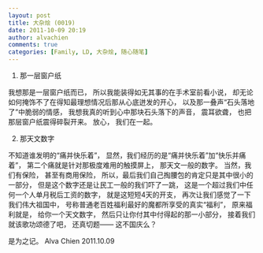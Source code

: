 ```yaml
---
layout: post
title: 大杂烩 (0019)
date: 2011-10-09 20:19
author: alvachien
comments: true
categories: [Family, LD, 大杂烩, 随心随笔]
---
```

1. 那一层窗户纸

我想那是一层窗户纸而已，
所以我能装得如无其事的在手术室前看小说，
却无论如何掩饰不了在得知最理想情况后那从心底迸发的开心，
以及那一叠声“石头落地了”中脆弱的情感，
我想我真的听到心中那块石头落下的声音，
震耳欲聋，
也把那层窗户纸震得碎裂开来。
放心，
我们在一起。

2. 那天文数字

不知道谁发明的“痛并快乐着”，
显然，我们经历的是“痛并快乐着”加“快乐并痛着”，
第二个痛就是针对那极度难用的触摸屏上，
那天文一般的数字。
当然，我们有保险，
甚至有商用保险，
所以，最后我们自己掏腰包的肯定只是其中很小的一部分，
但是这个数字还是让民工一般的我们吓了一跳，
这是一个超过我们中任何一个人单月税后工资的数字，
就是这短短4天的开支，
再次让我们感觉了一下我们伟大祖国中，
号称普通老百姓福利最好的魔都所享受的真实“福利”，
原来福利就是，
给你一个天文数字，
然后只让你付其中付得起的那一小部分，
接着我们就该歌功颂德了吧，
还真切题——
这不国庆么？

是为之记。
Alva Chien
2011.10.09

